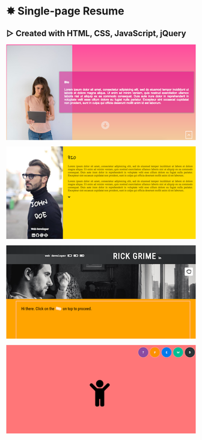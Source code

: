 # ✸ Single-page Resume
## ▷ Created with HTML, CSS, JavaScript, jQuery

![Alt text](/sample01/images/resume01.png?raw=true "resume")

![Alt text](/sample02/images/resume02.png?raw=true "resume")

![Alt text](/sample03/images/resume03.png?raw=true "resume")

![Alt text](/sample04/images/resume04.png?raw=true "resume")
